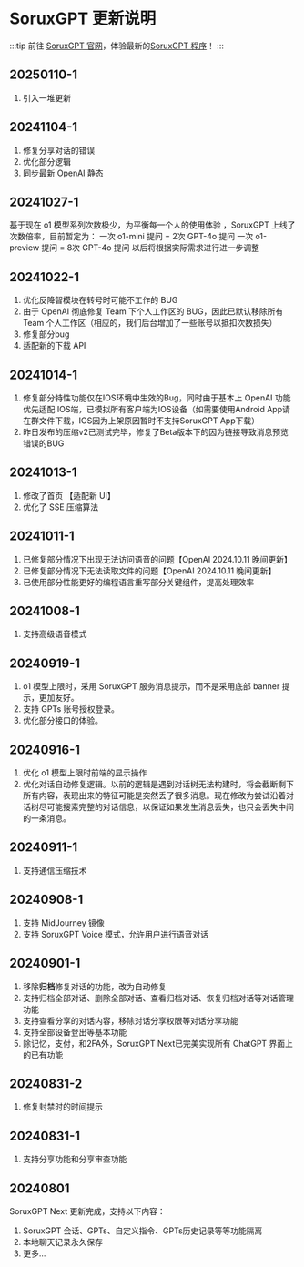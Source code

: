 # SoruxGPT 更新说明
:::tip
前往 [SoruxGPT 官网](https://www.soruxgpt.com)，体验最新的[SoruxGPT 程序](https://chat.soruxgpt.com)！
:::

## 20250110-1
1. 引入一堆更新

## 20241104-1
1. 修复分享对话的错误
2. 优化部分逻辑
3. 同步最新 OpenAI 静态

## 20241027-1
基于现在 o1 模型系列次数极少，为平衡每一个人的使用体验 ，SoruxGPT 上线了次数倍率，目前暂定为：
一次 o1-mini 提问 = 2次 GPT-4o 提问
一次 o1-preview 提问 = 8次 GPT-4o 提问
以后将根据实际需求进行进一步调整

## 20241022-1
1. 优化反降智模块在转号时可能不工作的 BUG
2. 由于 OpenAI 彻底修复 Team 下个人工作区的 BUG，因此已默认移除所有 Team 个人工作区（相应的，我们后台增加了一些账号以抵扣次数损失）
3. 修复部分bug
4. 适配新的下载 API

## 20241014-1
1. 修复部分特性功能仅在IOS环境中生效的Bug，同时由于基本上 OpenAI 功能优先适配 IOS端，已模拟所有客户端为IOS设备（如需要使用Android App请在群文件下载，IOS因为上架原因暂时不支持SoruxGPT App下载）
2. 昨日发布的压缩v2已测试完毕，修复了Beta版本下的因为链接导致消息预览错误的BUG

## 20241013-1
1. 修改了首页 【适配新 UI】
2. 优化了 SSE 压缩算法

## 20241011-1
1. 已修复部分情况下出现无法访问语音的问题【OpenAI 2024.10.11 晚间更新】
2. 已修复部分情况下无法读取文件的问题【OpenAI 2024.10.11 晚间更新】
3. 已使用部分性能更好的编程语言重写部分关键组件，提高处理效率

## 20241008-1
1. 支持高级语音模式

## 20240919-1
1. o1 模型上限时，采用 SoruxGPT 服务消息提示，而不是采用底部 banner 提示，更加友好。
2. 支持 GPTs 账号授权登录。
3. 优化部分接口的体验。

## 20240916-1
1. 优化 o1 模型上限时前端的显示操作
2. 优化对话自动修复逻辑。以前的逻辑是遇到对话树无法构建时，将会截断剩下所有内容，表现出来的特征可能是突然丢了很多消息。现在修改为尝试沿着对话树尽可能搜索完整的对话信息，以保证如果发生消息丢失，也只会丢失中间的一条消息。

## 20240911-1
1. 支持通信压缩技术

## 20240908-1
1. 支持 MidJourney 镜像
2. 支持 SoruxGPT Voice 模式，允许用户进行语音对话

## 20240901-1
1. 移除**归档**修复对话的功能，改为自动修复
2. 支持归档全部对话、删除全部对话、查看归档对话、恢复归档对话等对话管理功能
3. 支持查看分享的对话内容，移除对话分享权限等对话分享功能
4. 支持全部设备登出等基本功能
5. 除记忆，支付，和2FA外，SoruxGPT Next已完美实现所有 ChatGPT 界面上的已有功能

## 20240831-2
1. 修复封禁时的时间提示

## 20240831-1
1. 支持分享功能和分享审查功能

## 20240801
SoruxGPT Next 更新完成，支持以下内容：
1. SoruxGPT 会话、GPTs、自定义指令、GPTs历史记录等等功能隔离
2. 本地聊天记录永久保存
3. 更多...